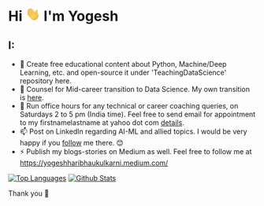 # Hi <img src="https://raw.githubusercontent.com/ABSphreak/ABSphreak/master/gifs/Hi.gif" width="30px"> I'm Yogesh

## I:
- 🌱 Create free educational content about Python, Machine/Deep Learning, etc. and open-source it under 'TeachingDataScience' repository here.
- 👯 Counsel for Mid-career transition to Data Science. My own transition is [here](https://www.choosetothinq.com/blog/2020/12/7/ctq-smartcast-mid-career-transitions-to-ai-machine-learning-with-yogesh-kulkarni).
- 💬 Run office hours for any technical or career coaching queries, on Saturdays 2 to 5 pm (India time). Feel free to send email for appointment to my firstnamelastname at yahoo dot com  [details](https://www.linkedin.com/feed/update/urn:li:activity:6913670687291240448/).
- 📫 Post on LinkedIn regarding AI-ML and allied topics. I would be very happy if you [follow](https://www.linkedin.com/in/yogeshkulkarni/) me there. 😊
- ⚡ Publish my blogs-stories on Medium as well. Feel free to follow me at https://yogeshharibhaukulkarni.medium.com/ 

[![Top Languages](https://github-readme-stats.vercel.app/api/top-langs/?username=yogeshhk)](https://github.com/yogeshhk)
[![Github Stats](https://github-readme-stats.vercel.app/api?username=yogeshhk)](https://github.com/yogeshhk)

Thank you 🙏
